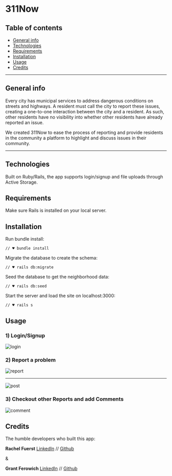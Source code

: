 311Now
====================================

## Table of contents
* [General info](#general-info)
* [Technologies](#technologies)
* [Requirements](#requirements)
* [Installation](#installation)
* [Usage](#usage)
* [Credits](#credits)

---

## General info
Every city has municipal services to address dangerous conditions on streets and highways. A resident must call the city to report these issues, creating  a one-to-one interaction between the city and a resident. As such, other residents have no visibility into whether other residents have already reported an issue. 

We created 311Now to ease the process of reporting and provide residents in the community a platform to highlight and discuss issues in their community. 


---

## Technologies
Built on Ruby/Rails, the app supports login/signup and file uploads through Active Storage. 


## Requirements
Make sure Rails is installed on your local server.

## Installation
Run bundle install:
```
// ♥ bundle install
```
Migrate the database to create the schema:
```
// ♥ rails db:migrate
```
Seed the database to get the neighborhood data:
```
// ♥ rails db:seed
```
Start the server and load the site on localhost:3000:
```
// ♥ rails s
```
## Usage
### 1) Login/Signup
![login](https://media.giphy.com/media/kEEAGAYidsnlIsrXSH/giphy.gif)

### 2) Report a problem
![report](https://media.giphy.com/media/joebMWxpACrpGcpTuZ/giphy.gif)


***
![post](https://media.giphy.com/media/Ky5JReO17xVl4W5FIE/giphy.gif)

### 3) Checkout other Reports and add Comments
![comment](https://media.giphy.com/media/Tg6WTvDPklDEGXoefl/giphy.gif)


## Credits


The humble developers who built this app:


**Rachel Fuerst** [LinkedIn](https://www.linkedin.com/in/rachfuerst) // [Github](https://github.com/crayray)

&

**Grant Ferowich** [LinkedIn](https://www.linkedin.com/in/gferowich/) // [Github](https://github.com/Clariti23)

